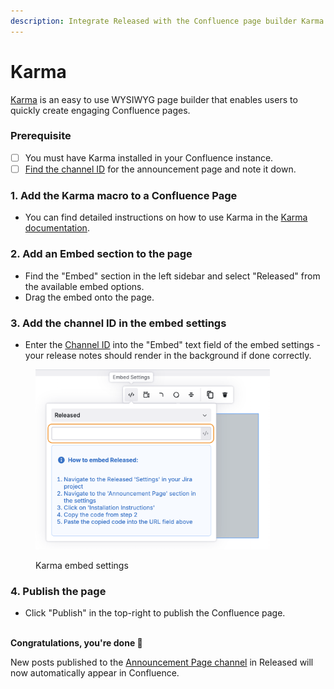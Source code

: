 ```yaml
---
description: Integrate Released with the Confluence page builder Karma.
---
```


# Karma

[Karma](https://marketplace.atlassian.com/apps/1228839/karma-confluence-page-builder-content-formatting-free?hosting=cloud\&tab=overview) is an easy to use WYSIWYG page builder that enables users to quickly create engaging Confluence pages.&#x20;

### Prerequisite&#x20;

* [ ] You must have Karma installed in your Confluence instance.&#x20;
* [ ] [Find the channel ID](../../how-tos/finding-the-channel-id.md) for the announcement page and note it down.&#x20;

### 1. Add the Karma macro to a Confluence Page

* You can find detailed instructions on how to use Karma in the [Karma documentation](https://appanvil.atlassian.net/wiki/spaces/KARMA/pages/2821685249/Quick+Start).

### 2. Add an Embed section to the page

* Find the "Embed" section in the left sidebar and select "Released" from the available embed options.&#x20;
* Drag the embed onto the page.

### 3. Add the channel ID in the embed settings

* Enter the [Channel ID](../../how-tos/finding-the-channel-id.md) into the "Embed" text field of the embed settings - your release notes should render in the background if done correctly.&#x20;

<figure><img src="../../.gitbook/assets/Integrations - Karma Embed Settings.png" alt="" width="375"><figcaption><p>Karma embed settings</p></figcaption></figure>

### 4. Publish the page

* Click "Publish" in the top-right to publish the Confluence page.&#x20;

\
**Congratulations, you're done 🎉**

New posts published to the [Announcement Page channel](../changelog/publishing.md#announcement-page) in Released will now automatically appear in Confluence.&#x20;
